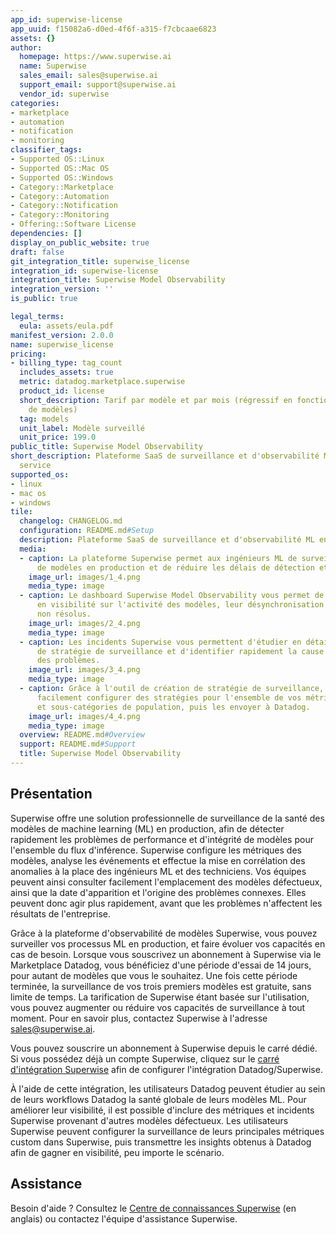 ```yaml
---
app_id: superwise-license
app_uuid: f15082a6-d0ed-4f6f-a315-f7cbcaae6823
assets: {}
author:
  homepage: https://www.superwise.ai
  name: Superwise
  sales_email: sales@superwise.ai
  support_email: support@superwise.ai
  vendor_id: superwise
categories:
- marketplace
- automation
- notification
- monitoring
classifier_tags:
- Supported OS::Linux
- Supported OS::Mac OS
- Supported OS::Windows
- Category::Marketplace
- Category::Automation
- Category::Notification
- Category::Monitoring
- Offering::Software License
dependencies: []
display_on_public_website: true
draft: false
git_integration_title: superwise_license
integration_id: superwise-license
integration_title: Superwise Model Observability
integration_version: ''
is_public: true

legal_terms:
  eula: assets/eula.pdf
manifest_version: 2.0.0
name: superwise_license
pricing:
- billing_type: tag_count
  includes_assets: true
  metric: datadog.marketplace.superwise
  product_id: license
  short_description: Tarif par modèle et par mois (régressif en fonction du nombre
    de modèles)
  tag: models
  unit_label: Modèle surveillé
  unit_price: 199.0
public_title: Superwise Model Observability
short_description: Plateforme SaaS de surveillance et d'observabilité ML en libre
  service
supported_os:
- linux
- mac os
- windows
tile:
  changelog: CHANGELOG.md
  configuration: README.md#Setup
  description: Plateforme SaaS de surveillance et d'observabilité ML en libre service
  media:
  - caption: La plateforme Superwise permet aux ingénieurs ML de surveiller la santé
      de modèles en production et de réduire les délais de détection et de résolution.
    image_url: images/1_4.png
    media_type: image
  - caption: Le dashboard Superwise Model Observability vous permet de gagner instantanément
      en visibilité sur l'activité des modèles, leur désynchronisation et les incidents
      non résolus.
    image_url: images/2_4.png
    media_type: image
  - caption: Les incidents Superwise vous permettent d'étudier en détail les violations
      de stratégie de surveillance et d'identifier rapidement la cause à l'origine
      des problèmes.
    image_url: images/3_4.png
    media_type: image
  - caption: Grâce à l'outil de création de stratégie de surveillance, vous pouvez
      facilement configurer des stratégies pour l'ensemble de vos métriques, fonctionnalités
      et sous-catégories de population, puis les envoyer à Datadog.
    image_url: images/4_4.png
    media_type: image
  overview: README.md#Overview
  support: README.md#Support
  title: Superwise Model Observability
---
```




## Présentation
Superwise offre une solution professionnelle de surveillance de la santé des modèles de machine learning (ML) en production, afin de détecter rapidement les problèmes de performance et d'intégrité de modèles pour l'ensemble du flux d'inférence. Superwise configure les métriques des modèles, analyse les événements et effectue la mise en corrélation des anomalies à la place des ingénieurs ML et des techniciens. Vos équipes peuvent ainsi consulter facilement l'emplacement des modèles défectueux, ainsi que la date d'apparition et l'origine des problèmes connexes. Elles peuvent donc agir plus rapidement, avant que les problèmes n'affectent les résultats de l'entreprise.


Grâce à la plateforme d'observabilité de modèles Superwise, vous pouvez surveiller vos processus ML en production, et faire évoluer vos capacités en cas de besoin. Lorsque vous souscrivez un abonnement à Superwise via le Marketplace Datadog, vous bénéficiez d'une période d'essai de 14 jours, pour autant de modèles que vous le souhaitez. Une fois cette période terminée, la surveillance de vos trois premiers modèles est gratuite, sans limite de temps. La tarification de Superwise étant basée sur l'utilisation, vous pouvez augmenter ou réduire vos capacités de surveillance à tout moment. Pour en savoir plus, contactez Superwise à l'adresse sales@superwise.ai.

Vous pouvez souscrire un abonnement à Superwise depuis le carré dédié. Si vous possédez déjà un compte Superwise, cliquez sur le [carré d'intégration Superwise](https://app.datadoghq.com/account/settings#integrations/superwise) afin de configurer l'intégration Datadog/Superwise.

À l'aide de cette intégration, les utilisateurs Datadog peuvent étudier au sein de leurs workflows Datadog la santé globale de leurs modèles ML. Pour améliorer leur visibilité, il est possible d'inclure des métriques et incidents Superwise provenant d'autres modèles défectueux. Les utilisateurs Superwise peuvent configurer la surveillance de leurs principales métriques custom dans Superwise, puis transmettre les insights obtenus à Datadog afin de gagner en visibilité, peu importe le scénario.
## Assistance

Besoin d'aide ? Consultez le [Centre de connaissances Superwise](https://docs.superwise.ai) (en anglais) ou contactez l'équipe d'assistance Superwise.
